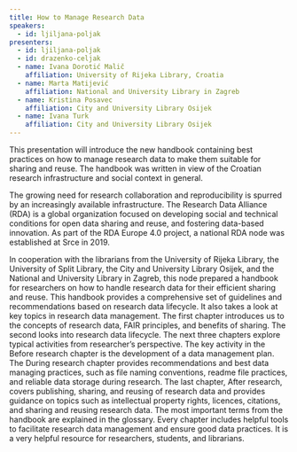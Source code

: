 ```yaml
---
title: How to Manage Research Data
speakers:
  - id: ljiljana-poljak
presenters:
  - id: ljiljana-poljak
  - id: drazenko-celjak
  - name: Ivana Dorotić Malič
    affiliation: University of Rijeka Library, Croatia
  - name: Marta Matijević
    affiliation: National and University Library in Zagreb
  - name: Kristina Posavec
    affiliation: City and University Library Osijek
  - name: Ivana Turk
    affiliation: City and University Library Osijek
---
```


This presentation will introduce the new handbook containing best practices on how to manage research data to make them suitable for sharing and reuse. The handbook was written in view of the Croatian research infrastructure and social context in general.

The growing need for research collaboration and reproducibility is spurred by an increasingly available infrastructure. The Research Data Alliance (RDA) is a global organization focused on developing social and technical conditions for open data sharing and reuse, and fostering data-based innovation. As part of the RDA Europe 4.0 project, a national RDA node was established at Srce in 2019.

In cooperation with the librarians from the University of Rijeka Library, the University of Split Library, the City and University Library Osijek, and the National and University Library in Zagreb, this node prepared a handbook for researchers on how to handle research data for their efficient sharing and reuse. This handbook provides a comprehensive set of guidelines and recommendations based on research data lifecycle. It also takes a look at key topics in research data management. The first chapter introduces us to the concepts of research data, FAIR principles, and benefits of sharing. The second looks into research data lifecycle. The next three chapters explore typical activities from researcher’s perspective. The key activity in the Before research chapter is the development of a data management plan. The During research chapter provides recommendations and best data managing practices, such as file naming conventions, readme file practices, and reliable data storage during research. The last chapter, After research, covers publishing, sharing, and reusing of research data and provides guidance on topics such as intellectual property rights, licences, citations, and sharing and reusing research data. The most important terms from the handbook are explained in the glossary. Every chapter includes helpful tools to facilitate research data management and ensure good data practices. It is a very helpful resource for researchers, students, and librarians.
